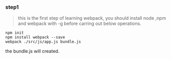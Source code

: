 ### step1
> this is the first step of learning webpack, you should install node ,npm and webpack with -g before carring out below operations.
```
npm init
npm install webpack --save
webpack ./src/js/app.js bundle.js

```
the bundle.js will created.
